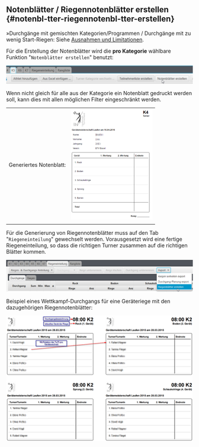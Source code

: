## Notenblätter / Riegennotenblätter erstellen {#notenbl-tter-riegennotenbl-tter-erstellen}

»Durchgänge mit gemischten Kategorien/Programmen / Durchgänge mit zu wenig Start-Riegen: 
Siehe [Ausnahmen und Limitationen](riegeneinteilung_erstellen.md#ausnahmen-limitationen).

Für die Erstellung der Notenblätter wird die **pro Kategorie** wählbare Funktion &quot;`Notenblätter erstellen`&quot; benutzt:

![](/assets/print-notenblaetter.png)

Wenn nicht gleich für alle aus der Kategorie ein Notenblatt gedruckt werden soll, kann dies mit allen möglichen Filter eingeschränkt werden.

|||
|-|-|
|Generiertes Notenblatt: |<img src="../assets/notenblatt.png" height="300em">|
|||

Für die Generierung von Riegennotenblätter muss auf den Tab &quot;`Riegeneinteilung`&quot; gewechselt werden. Vorausgesetzt wird eine fertige Riegeneinteilung, so dass die richtigen Turner zusammen auf die richtigen Blätter kommen.

![](/assets/print-riegenblaetter.png)

Beispiel eines Wettkampf-Durchgangs für eine Geräteriege mit den dazugehörigen Riegennotenblätter:

![](/assets/riegenblaetter.png)